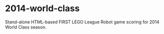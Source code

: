 2014-world-class
================

Stand-alone HTML-based FIRST LEGO League Robot game scoring for 2014 World Class season.
